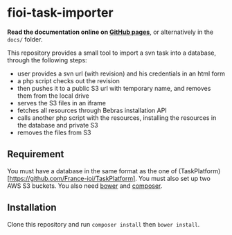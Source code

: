 # fioi-task-importer

**Read the documentation online on [GitHub pages](http://france-ioi.github.io/fioi-task-importer)**, or alternatively in the `docs/` folder.

This repository provides a small tool to import a svn task into a database, through the following steps:

- user provides a svn url (with revision) and his credentials in an html form
- a php script checks out the revision
- then pushes it to a public S3 url with temporary name, and removes them from the local drive
- serves the S3 files in an iframe
- fetches all resources through Bebras installation API
- calls another php script with the resources, installing the resources in the database and private S3
- removes the files from S3

## Requirement

You must have a database in the same format as the one of (TaskPlatform)[https://github.com/France-ioi/TaskPlatform]. You must also set up two AWS S3 buckets. You also need [bower](http://bower.io/) and [composer](https://getcomposer.org/).

## Installation

Clone this repository and run `composer install` then `bower install`.
